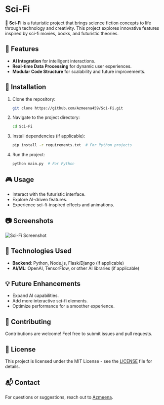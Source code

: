 # Sci-Fi

🚀 **Sci-Fi** is a futuristic project that brings science fiction concepts to life through technology and creativity. This project explores innovative features inspired by sci-fi movies, books, and futuristic theories.

## 🌟 Features
- **AI Integration** for intelligent interactions.
- **Real-time Data Processing** for dynamic user experiences.
- **Modular Code Structure** for scalability and future improvements.

## 📌 Installation

1. Clone the repository:
   ```sh
   git clone https://github.com/Azmeena459/Sci-Fi.git
   ```
2. Navigate to the project directory:
   ```sh
   cd Sci-Fi
   ```
3. Install dependencies (if applicable):
   ```sh
   pip install -r requirements.txt  # For Python projects
   ```
4. Run the project:
   ```sh
   python main.py  # For Python
   ```

## 🎮 Usage
- Interact with the futuristic interface.
- Explore AI-driven features.
- Experience sci-fi-inspired effects and animations.

## 📷 Screenshots
![Sci-Fi Screenshot](screenshot.png)

## 🔧 Technologies Used
- **Backend**: Python, Node.js, Flask/Django (if applicable)
- **AI/ML**: OpenAI, TensorFlow, or other AI libraries (if applicable)

## 💡 Future Enhancements
- Expand AI capabilities.
- Add more interactive sci-fi elements.
- Optimize performance for a smoother experience.

## 🤝 Contributing
Contributions are welcome! Feel free to submit issues and pull requests.

## 📜 License
This project is licensed under the MIT License - see the [LICENSE](LICENSE) file for details.

## 📬 Contact
For questions or suggestions, reach out to [Azmeena](https://github.com/Azmeena459).
